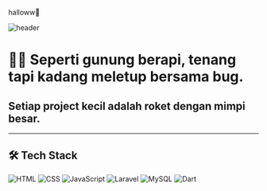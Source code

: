 halloww👋
<!-- Banner Animasi -->
![header](https://capsule-render.vercel.app/api?type=waving&color=0:ff7eb3,50:ff65a3,100:7afcff&height=200&section=header&text=AisyahNura&fontSize=50&fontColor=ffffff&animation=fadeIn&fontAlignY=35)

# 🌋🚀 Seperti gunung berapi, tenang tapi kadang meletup bersama bug.  
## Setiap project kecil adalah roket dengan mimpi besar.

---

## 🛠️ Tech Stack
![HTML](https://img.shields.io/badge/HTML5-E34F26?style=for-the-badge&logo=html5&logoColor=white)
![CSS](https://img.shields.io/badge/CSS3-1572B6?style=for-the-badge&logo=css3&logoColor=white)
![JavaScript](https://img.shields.io/badge/JavaScript-F7DF1E?style=for-the-badge&logo=javascript&logoColor=black)
![Laravel](https://img.shields.io/badge/Laravel-FF2D20?style=for-the-badge&logo=laravel&logoColor=white)
![MySQL](https://img.shields.io/badge/MySQL-005C84?style=for-the-badge&logo=mysql&logoColor=white)
![Dart](https://img.shields.io/badge/Dart-0175C2?style=for-the-badge&logo=dart&logoColor=white)
